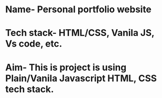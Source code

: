 # Name- Personal portfolio website 
# Tech stack-  HTML/CSS,  Vanila JS, Vs code, etc.
# Aim- This is project is using Plain/Vanila Javascript HTML, CSS tech stack.


